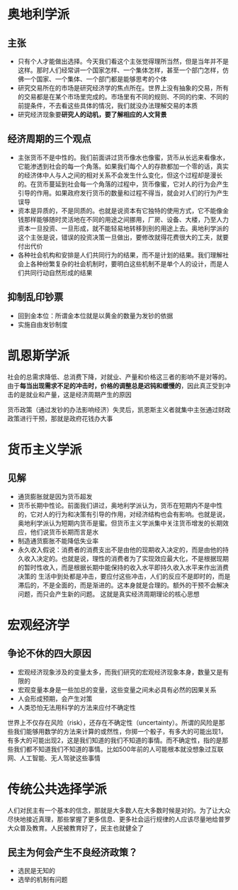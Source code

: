 # 奥地利学派
## 主张
* 只有个人才能做出选择。今天我们看这个主张觉得理所当然，但是当年并不是这样。那时人们经常讲一个国家怎样、一个集体怎样，甚至一个部门怎样，仿佛一个国家、一个集体、一个部门都是能够思考的个体
* 研究交易所在的市场是研究经济学的焦点所在。世界上没有抽象的交易，所有的交易都是在某个市场里完成的。市场里有不同的规则、不同的约束、不同的前提条件，不去看这些具体的情况，我们就没办法理解交易的本质
* 研究经济现象要**研究人的动机，要了解相应的人文背景**
 ## 经济周期的三个观点
  * 主张货币不是中性的。我们前面讲过货币像水也像蜜，货币从长远来看像水，它能渗透到社会的每一个角落。如果我们每个人的存款都加一个零的话，真实的经济体中人与人之间的相对关系不会发生什么变化，但这个过程却是漫长的。在货币蔓延到社会每一个角落的过程中，货币像蜜，它对人的行为会产生引导的作用。如果政府发行货币的数量和过程不得当，就会对人们的行为产生误导
  * 资本是异质的，不是同质的。也就是说资本有它独特的使用方式，它不能像金钱那样能够随时灵活地在不同的用途之间挪用，厂房、设备、大楼，乃至人力资本一旦投资、一旦形成，就不能轻易地转移到别的用途上去。奥地利学派的这个主张是说，错误的投资决策一旦做出，要修改就得花费很大的工夫，就要付出代价
  * 各种社会机构和安排是人们共同行为的结果，而不是计划的结果。我们理解社会上各种纷繁复杂的社会机制时，要明白这些机制不是单个人的设计，而是人们共同行动自然形成的结果
## 抑制乱印钞票
* 回到金本位：所谓金本位就是以黄金的数量为发钞的依据
* 实施自由发钞制度
# 凯恩斯学派
社会的总需求降低、总消费下降，对就业、产量和价格这三者的影响不是对等的。由于**每当出现需求不足的冲击时，价格的调整总是迟钝和缓慢的**，因此真正受到冲击的是就业和产量，这是经济周期产生的原因

货币政策（通过发钞的办法影响经济）失灵后，凯恩斯主义者就集中主张通过财政政策进行干预，那就是政府花钱办大事
 # 货币主义学派
 ## 见解
 * 通货膨胀就是因为货币超发
 * 货币长期中性论。前面我们讲过，奥地利学派认为，货币在短期内不是中性的，它对人的行为和决策有引导的作用，对经济结构也会有影响。也就是说，奥地利学派认为短期内货币是蜜。但货币主义学派集中关注货币增发的长期效应，他们说货币长期而言是水
 * 制造通货膨胀不能降低失业率
 * 永久收入假说：消费者的消费支出不是由他的现期收入决定的，而是由他的持久收入决定的。也就是说，理性的消费者为了实现效应最大化，不是根据现期的暂时性收入，而是根据长期中能保持的收入水平即持久收入水平来作出消费决策的
生活中到处都是冲击，要应付这些冲击，人们的反应不是即时的，而是滞后的，不是全面的，而是渐进的。这本身就是合理的。额外的干预不会解决问题，而只会产生新的问题。 这就是真实经济周期理论的核心思想

# 宏观经济学
## 争论不休的四大原因
* 宏观经济现象涉及的变量太多，而我们研究的宏观经济现象本身，数量又是有限的
* 宏观变量本身是一些加总的变量，这些变量之间未必具有必然的因果关系
* 人会形成预期，会产生对策
* 人类恐怕无法用科学的方法来应付不确定性

世界上不仅存在风险（risk），还存在不确定性（uncertainty）。所谓的风险是那些我们能够用数学的方法来计算的或然性，你掷一个骰子，有多大的可能出现1，有多大的可能出现2，这是我们知道的我们不知道的事情。而不确定性，指的是那些我们都不知道我们不知道的事情。比如500年前的人可能根本就没想象过互联网、人工智能、无人驾驶这些事情

# 传统公共选择学派
人们对民主有一个基本的信念，那就是大多数人在大多数时候是对的。为了让大众尽快地接近真理，那些掌握了更多信息、更多社会运行规律的人应该尽量地给普罗大众普及教育。人民被教育好了，民主也就健全了
## 民主为何会产生不良经济政策？
* 选民是无知的
* 选举的机制有问题

